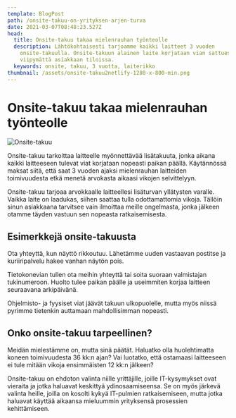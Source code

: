 ```yaml
---
template: BlogPost
path: /onsite-takuu-on-yrityksen-arjen-turva
date: 2021-03-07T08:48:23.527Z
head:
  title: Onsite-takuu takaa mielenrauhan työnteolle
  description: Lähtökohtaisesti tarjoamme kaikki laitteet 3 vuoden
    onsite-takuulla. Onsite-takuun alainen laite korjataan vian sattuessa
    viipymättä asiakkaan tiloissa.
  keywords: onsite, takuu, 3 vuotta, laiterikko
thumbnail: /assets/onsite-takuu2netlify-1280-x-800-min.png
---
```

# Onsite-takuu takaa mielenrauhan työnteolle

![Onsite-takuu](/assets/onsite-takuu2netlify-1280-x-800-min.png)

Onsite-takuu tarkoittaa laitteelle myönnettävää lisätakuuta, jonka aikana kaikki laitteeseen tulevat viat korjataan nopeasti paikan päällä. Käytännössä maksat siitä, että saat 3 vuoden ajaksi mielenrauhan laitteiden toimivuudesta etkä menetä arvokasta aikaasi vikojen selvittelyyn. 

Onsite-takuu tarjoaa arvokkaalle laitteellesi lisäturvan yllätysten varalle. Vaikka laite on laadukas, siihen saattaa tulla odottamattomia vikoja. Tällöin sinun asiakkaana tarvitsee vain ilmoittaa meille ongelmasta, jonka jälkeen otamme täyden vastuun sen nopeasta ratkaisemisesta.

## Esimerkkejä onsite-takuusta

Ota yhteyttä, kun näyttö rikkoutuu. Lähetämme uuden vastaavan postitse ja kuriiripalvelu hakee vanhan näytön pois. 

Tietokonevian tullen ota meihin yhteyttä tai soita suoraan valmistajan tukinumeroon. Huolto tulee paikan päälle ja useimmiten korjaa laitteen seuraavana arkipäivänä.

Ohjelmisto- ja fyysiset viat jäävät takuun ulkopuolelle, mutta myös niissä pyrimme tietenkin auttamaan mahdollisimman nopeasti.

## Onko onsite-takuu tarpeellinen?

Meidän mielestämme on, mutta sinä päätät. Haluatko olla huolehtimatta koneen toimivuudesta 36 kk:n ajan? Vai luotatko, että ostamaasi laitteeseen ei tule mitään vikoja ensimmäisten 12 kk:n jälkeen?

Onsite-takuu on ehdoton valinta niille yrittäjille, joille IT-kysymykset ovat vieraita ja jotka haluavat keskittyä ydinosaamiseensa. Se on myös järkevä valinta heille, joilla on kosolti kykyä IT-pulmien ratkaisemiseen, mutta jotka haluavat käyttää aikaansa mieluummin yrityksensä prosessien kehittämiseen.